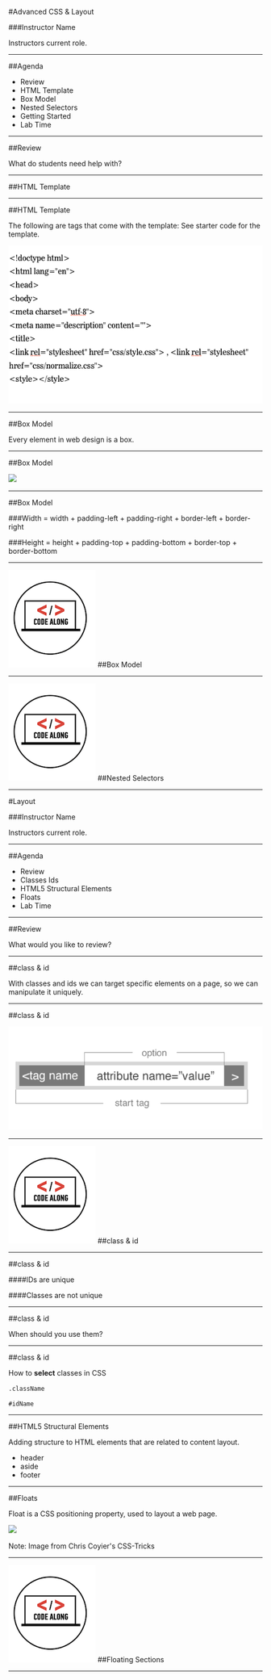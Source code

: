 #Advanced CSS & Layout

###Instructor Name

Instructors current role.

---


##Agenda

*	Review
*	HTML Template
*	Box Model
*	Nested Selectors
*	Getting Started
*	Lab Time

---

##Review

What do students need help with?

---

##HTML Template

---

##HTML Template


The following are tags that come with the template: 
See starter code for the template.

![](../../img/unit_1/template_html.png)


---


##Box Model

Every element in web design is a box. 

---


##Box Model

![](http://www.mandalatv.net/itp/drivebys/css/lib/img/box_model.gif)

---

##Box Model

###Width = width + padding-left + padding-right + border-left + border-right

###Height = height + padding-top + padding-bottom + border-top + border-bottom

---


![GeneralAssemb.ly](../../img/icons/code_along.png)
##Box Model

---


![GeneralAssemb.ly](../../img/icons/code_along.png)
##Nested Selectors

---


#Layout

###Instructor Name

Instructors current role.

---


##Agenda

*	Review
*	Classes Ids
*	HTML5 Structural Elements
*	Floats
*	Lab Time

---

##Review

What would you like to review?

---


##class & id

With classes and ids we can target specific elements on a page, so we can manipulate it uniquely.

---

##class & id

![](../../img/unit_1/tags_attributes.png)

---


![GeneralAssemb.ly](../../img/icons/code_along.png)
##class & id

---

##class & id

####IDs are unique

####Classes are not unique

---

##class & id

When should you use them?

---

##class & id

How to __select__ classes in CSS

```
.className
```

```
#idName
```

---

##HTML5 Structural Elements

Adding structure to HTML elements that are related to content layout.

*	header
*	aside
*	footer

---


##Floats

Float is a CSS positioning property, used to layout a web page. 

![](http://css-tricks.com/wp-content/csstricks-uploads/web-layout.png)

Note:
Image from Chris Coyier's CSS-Tricks

---

![GeneralAssemb.ly](../../img/icons/code_along.png)
##Floating Sections

---

